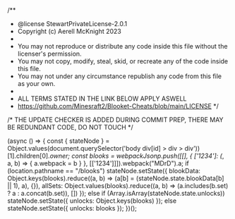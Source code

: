 /**
* @license StewartPrivateLicense-2.0.1
* Copyright (c) Aerell McKnight 2023
*
* You may not reproduce or distribute any code inside this file without the licenser's permission.
* You may not copy, modify, steal, skid, or recreate any of the code inside this file.
* You may not under any circumstance republish any code from this file as your own.
* 
* ALL TERMS STATED IN THE LINK BELOW APPLY ASWELL
* https://github.com/Minesraft2/Blooket-Cheats/blob/main/LICENSE
*/

/* THE UPDATE CHECKER IS ADDED DURING COMMIT PREP, THERE MAY BE REDUNDANT CODE, DO NOT TOUCH */

(async () => {
    const { stateNode } = Object.values(document.querySelector('body div[id] > div > div'))[1].children[0]._owner;
    const blooks = webpackJsonp.push([[], { ['1234']: (_, a, b) => { a.webpack = b } }, [['1234']]]).webpack("MDrD").a;
    if (location.pathname == "/blooks") stateNode.setState({ blookData: Object.keys(blooks).reduce((a, b) => (a[b] = (stateNode.state.blookData[b] || 1), a), {}), allSets: Object.values(blooks).reduce((a, b) => (a.includes(b.set) ? a : a.concat(b.set)), []) });
    else if (Array.isArray(stateNode.state.unlocks)) stateNode.setState({ unlocks: Object.keys(blooks) });
    else stateNode.setState({ unlocks: blooks });
})();
